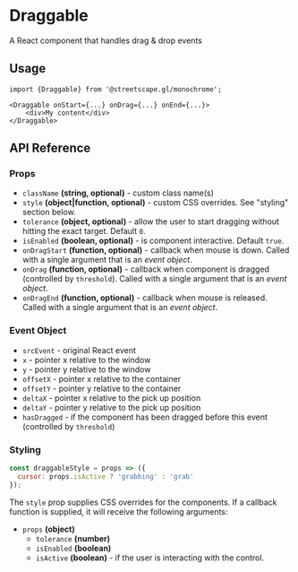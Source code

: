 # Draggable

A React component that handles drag & drop events

## Usage

    import {Draggable} from '@streetscape.gl/monochrome';

    <Draggable onStart={...} onDrag={...} onEnd={...}>
        <div>My content</div>
    </Draggable>

## API Reference

### Props

- `className` **(string, optional)** - custom class name(s)
- `style` **(object|function, optional)** - custom CSS overrides. See "styling" section below.
- `tolerance` **(object, optional)** - allow the user to start dragging without hitting the exact
  target. Default `0`.
- `isEnabled` **(boolean, optional)** - is component interactive. Default `true`.
- `onDragStart` **(function, optional)** - callback when mouse is down. Called with a single
  argument that is an _event object_.
- `onDrag` **(function, optional)** - callback when component is dragged (controlled by
  `threshold`). Called with a single argument that is an _event object_.
- `onDragEnd` **(function, optional)** - callback when mouse is released. Called with a single
  argument that is an _event object_.

### Event Object

- `srcEvent` - original React event
- `x` - pointer x relative to the window
- `y` - pointer y relative to the window
- `offsetX` - pointer x relative to the container
- `offsetY` - pointer y relative to the container
- `deltaX` - pointer x relative to the pick up position
- `deltaY` - pointer y relative to the pick up position
- `hasDragged` - if the component has been dragged before this event (controlled by `threshold`)

### Styling

```js
const draggableStyle = props => ({
  cursor: props.isActive ? 'grabbing' : 'grab'
});
```

The `style` prop supplies CSS overrides for the components. If a callback function is supplied, it
will receive the following arguments:

- `props` **(object)**
  - `tolerance` **(number)**
  - `isEnabled` **(boolean)**
  - `isActive` **(boolean)** - if the user is interacting with the control.
